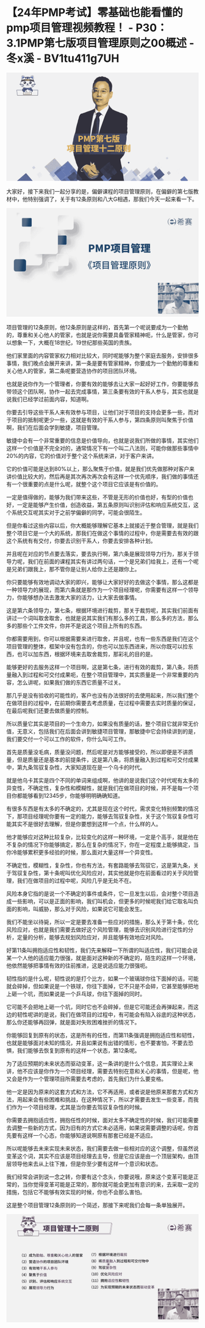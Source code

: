 # 【24年PMP考试】零基础也能看懂的pmp项目管理视频教程！ - P30：3.1PMP第七版项目管理原则之00概述 - 冬x溪 - BV1tu411g7UH

![](img/3c50dc47079c2693692e7bcf3703045c_0.png)

大家好，接下来我们一起分享的是，偏僻课程的项目管理原则，在偏僻的第七版教材中，他特别强调了，关于有12条原则和八大G相遇，那我们今天一起来看一下。



![](img/3c50dc47079c2693692e7bcf3703045c_2.png)

项目管理的12条原则，他12条原则是这样的，首先第一个呢说要成为一个勤勉的，尊重和关心他人的管家，也就是说你需要具备管家精神呃，什么是管家，你可以想象一下，大概在18世纪，19世纪那些英国的贵族。

他们家里面的内容管家权力相对比较大，同时呢能够为整个家庭去服务，安排很多事情，我们晚点会展开来讲，第一条是要有管家精神，你要成为一个勤勉的尊重和关心他人的管家，第二条呢要营造协作的项目团队环境。

也就是说你作为一个管理者，你要有效的能够去让大家一起好好工作，你要能够去带领这个团队啊，协作一起去完成事情，第三条要有效的干系人参与，其实也就是说我们已经学过前面内容，知道啊。

你要去引导这些干系人来有效参与项目，让他们对于项目的支持会更多一些，而对于项目的抵制呢更少一些，这就是有效的干系人参与，第四条原则叫聚焦于价值啊，我们在后面会学到敏捷，项目管理。

敏捷中会有一个非常重要的信息是价值导向，也就是说我们所做的事情，其实他们这样一个价值是不完全对的，通常情况下有一个叫二八法则，可能你做那些事情中20%的内容，它的价值对于整个这个系统来讲，对于客户来讲。

它的价值可能是达到80%以上，那么聚焦于价值，就是我们优先做那种对客户来讲价值比较大的，然后再是其次再次再次会有这样一个优先顺序，我们做的事情还有一个很重要的点是什么呢，就整个这个项目它应该是有价值的。

一定是值得做的，能够为我们带来这些，不管是无形的价值也好，有型的价值也好，一定是能够产生价值，创造收益，第五条原则叫识别评估和响应系统交互，这个系统交互呢其实对于之前学偏僻的同学，可能会很陌生。

但是你看过这些内容以后，你大概能够理解它基本上就接近于整合管理，就是我们整个项目它是一个大的系统，那我们在做这个事情的过程中，你是需要去有效的跟这个系统有有交付，你要去识别干系人，你要去安排各种计划。

并且呢在对应的节点要去落实，要去执行啊，第六条是展现领导力行为，那关于领导力呢，我们在前面的课程其实有讲过两句话，一个是兄弟们给我上，还有一个呢是兄弟们跟我上，那不管你是让别人给你上还是跟你上。

你只要能够有效地调动大家的即兴，能够让大家好好的去做这个事情，那么这都是一种领导力的展现，而第六条就是那作为一个项目经理呢，你需要有这样一个领导力，你能够想办法去激发大家的活力，让大家去做事情。

这是第六条领导力，第七条，根据环境进行裁剪，那关于裁剪呢，其实我们前面有讲过一个词叫取舍取舍，也就是说其实我们有那么多的工具，那么多的方法，那么多的那些个工件文件，你并不是说这个项目上所有的东西。

你都需要用到，你可以根据需要来进行取舍，并且呢，也有一些东西是我们在这个项目管理的整体，框架中没有包含的，你也可以加东西进来，所以你既可以捡东西，也可以加东西，根据环境来去取舍裁剪，那彩礼的目的是。

能够更好的去服务这样一个项目啊，这是第七条，进行有效的裁剪，第八条，将质量融入到过程和可交付成果呃，在整个项目管理中，其实质量是一个非常重要的内容，怎么讲呢，如果我们做的东西它质量不过关。

那几乎是没有验收的可能性的，客户也没有办法很好的去使用起来，所以我们整个在做项目的过程中，在前期你需要去考虑质量，在过程中需要去实时质量的保证，在最后呢我们还要去做质量的控制。

所以质量它其实是项目的一个生命力，如果没有质量的话，整个项目它就非常无价值，无意义，包括我们在后面会讲到敏捷项目管理，那敏捷中它会持续讲到的是，我们要交付一个可以工作的软件，你什么叫可工作。

首先是质量没毛病，质量没问题，然后呢是对方能够接受的，所以即便是不讲质量，但是质量还是基本的前提条件，这是第八条，将质量融入到过程和可交付成果中，第九条驾驭复杂性，大家知道现在是一个乌卡的时代。

就是他乌卡其实是四个不同的单词来组成啊，他讲的是说我们这个时代呢有太多的异变性，不确定性，复杂性和模糊性，就是我们在做项目的时候，并不是每一个项目你都能够看到12345步，你能够明明确确知道。

有很多东西是有太多的不确定的，尤其是现在这个时代，需求变化特别频繁的情况下，那项目经理呢你要有一定的能力，能够去驾驭复杂性，关于这个驾驭复杂性可能其实不是很好去理解，但是你要想到这样一个点，什么样的人。

他才能够应对这种比较复杂，比较变化的这样一种环境，一定是个高手，就是他在不复杂的情况下你能够搞定，那么在复杂的情况下，你在一定程度上能够搞定，当你冷能够累积更多经验的时候，那么面对大量这样一个异变性。

不确定性，模糊性，复杂性，你也有方法，有套路能够去驾驭它，这是第九条，关于驾驭复杂性，第十条呢叫优化风险应对，其实他就是你在前面看过的关于风险管理，我们在做项目的过程中呢，风险几乎是无处不在。

风险本身它指的是说一个不确定的事件或条件，它一旦发生以后，会对整个项目造成一些影响，可以是正面的影响，我们叫机会，但更多的时候呢我们给它取名叫负面的影响，叫威胁，那么对于风险，如果说它可能会发生。

我们不能坐以待毙，所以一定是要去准备一些应对的措施，那么关于第十条，优化风险应对，也就是我们需要去做好这个风险管理，能够去识别风险进行定性的分析，定量的分析，能够去规划风险应对，并且能够有效地应对风险。

好第11条叫拥抱适应性和韧性，我们先来解释一下所谓的叫适应性，我们可能会说某一个人他的适应能力很强，就是面对这种新的不确定的，陌生的这样一个环境，他依然能够把事情有效的往前推进，这是说适应能力很强呃。

韧性指的是什么呢，韧性说的是打个比方，如果一个玻璃球你往下面掉的话，可能就会碎掉，但如果说是一个铁球，你往下面掉，它不只是不会碎，它甚至能够把地上砸一个坑，而如果说是一个乒乓球，你往下面掉的同时。

它可能不会把地上砸一个坑，同时它也不会碎掉，但是它可能还会再弹起来，而这边的韧性呢讲的是说，我们在做项目的过程中，有可能会有陷入谷底的这种状态，那么你还能够再回弹，就是面对失败困难挫折的情况下。

你能够回复到原有的状态，这是所有的任性，而第11条强调是拥抱适应性和韧性，也就是能够面对未知的情况，并且如果说有出错的情形，也不要害怕，不要去恐惧，我们能够去恢复到原有的这样一个状态，第12条呢。

为了适应预期的未来状态而驱动变革，这一条讲的是什么个信息，其实理论上来讲，他不应该是你作为一个项目经理，需要去特别在意和关心的事情，但是呢，他又会是作为一个管理项目所需要去考虑的，首先我们为什么要变格。

他一定是因为原来的这套方式和方法，它不再适用，或者说是他原来那套方式和方法，用起来会有些困难和挑战，在这种情况下，所以才需要去发生一些变革，而我们作为一个项目经理，尤其是当你要去驾驭复杂性的时候。

你需要去拥抱适应性，拥抱任性的时候，面对太多不确定性的时候，我们可能需要去调整一些新的方式，因为旧有的方式它未必适用，如果说需要调整的话呢，你首先要有这样一个心态，你能够知道说啊原有那套已经是不适应。

所以呢能够去未来实现未来状态，我们需要去做一些相对应的这个调整，但虽然说变革这个词，其实不应该是项目经理去主导，但是它应该是由一个顶层架构，由顶层领导他来去从上往下推，但是你至少要有这样一个意识和状态。

我们经常会讲到说一念之转，你要有这个念头，你要说哦，原来这个变革可能是正常的，当你觉得变革可能是正常的，那你就可能会更加有意识的来，去采取一定的措施，包括它不能够有效实现的时候，你也不会那么害怕。

这是整个项目管理12条原则的一个简述，那接下来呢我们会每一条单独展开。

![](img/3c50dc47079c2693692e7bcf3703045c_4.png)